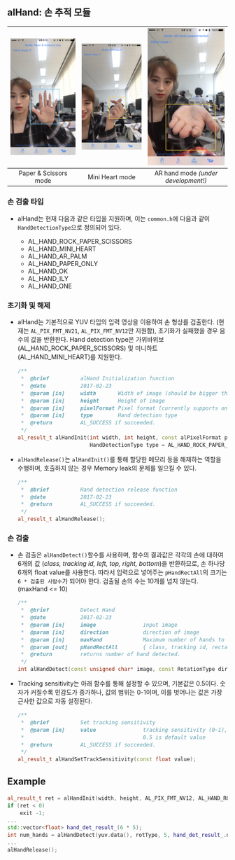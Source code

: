 ## alHand: 손 추적 모듈

| ![](/assets/IMG_6308.jpg) | ![](/assets/IMG_6309.jpg) | ![](/assets/IMG_6310.jpg) |
| :---: | :---: | :---: |
| Paper & Scissors mode | Mini Heart mode | AR hand mode _\(under development!\)_ |

### 손 검출 타입

* alHand는 현재 다음과 같은 타입을 지원하며, 이는 `common.h`에 다음과 같이 `HandDetectionType`으로 정의되어 있다.

    - AL_HAND_ROCK_PAPER_SCISSORS
    - AL_HAND_MINI_HEART
    - AL_HAND_AR_PALM
    - AL_HAND_PAPER_ONLY
    - AL_HAND_OK
    - AL_HAND_ILY
    - AL_HAND_ONE 

### 초기화 및 해제

* alHand는 기본적으로 YUV 타입의 입력 영상을 이용하여 손 형상를 검출한다. \(현재는 `AL_PIX_FMT_NV21`, `AL_PIX_FMT_NV12`만 지원함\), 초기화가 실패했을 경우 음수의 값을 반환한다. Hand detection type은 가위바위보\(AL\_HAND\_ROCK\_PAPER\_SCISSORS\) 및 미니하트\(AL\_HAND\_MINI\_HEART\)를 지원한다.

  ```cpp
  /**
   *  @brief          alHand Initialization function
   *  @date           2017-02-23
   *  @param [in]     width       Width of image (should be bigger than height)
   *  @param [in]     height      Height of image
   *  @param [in]     pixelFormat Pixel format (currently supports only AL_PIX_FMT_NV21 and AL_PIX_FMT_NV12)
   *  @param [in]     type        Hand detection type
   *  @return         AL_SUCCESS if succeeded.
   */
  al_result_t alHandInit(int width, int height, const alPixelFormat pixelFormat,
                         HandDetectionType type = AL_HAND_ROCK_PAPER_SCISSORS);
  ```

* `alHandRelease()`는 `alHandInit()`를 통해 할당한 메모리 등을 해제하는 역할을 수행하며, 호출하지 않는 경우 Memory leak의 문제를 일으킬 수 있다.

  ```cpp
  /**
   *  @brief          Hand detection release function
   *  @date           2017-02-23
   *  @return         AL_SUCCESS if succeeded.
   */
  al_result_t alHandRelease();
  ```

### 손 검출

* 손 검출은 `alHandDetect()`할수를 사용하며,  함수의 결과값은 각각의 손에 대하여 6개의 값 \(_class, tracking id, left, top, right, bottom_\)을 반환하므로, 손 하나당 6개의 float value를 사용한다. 따라서 입력으로 넣어주는 `pHandRectAll`의 크기는 `6 * 검출된 사람수`가 되어야 한다. 검출될 손의 수는 10개를 넘지 않는다. \(maxHand &lt;= 10\)

  ```cpp
  /**
   *  @brief          Detect Hand
   *  @date           2017-02-23
   *  @param [in]     image               input image
   *  @param [in]     direction           direction of image
   *  @param [in]     maxHand             Maximum number of hands to be detected. (<=10)
   *  @param [out]    pHandRectAll        { class, tracking id, rectangle(l, t, r, b) } array of hand
   *  @return         returns number of hand detected.
   */
  int alHandDetect(const unsigned char* image, const RotationType direction, const int maxHand, float* pHandRectAll);
  ```

* Tracking sensitivity는 아래 함수를 통해 설정할 수 있으며, 기본값은 0.5이다. 숫자가 커질수록 민감도가 증가하나, 값의 범위는 0-1이며, 이를 벗어나는 값은 가장 근사한 값으로 자동 설정된다.

  ```cpp
  /**
   *  @brief          Set tracking sensitivity
   *  @param [in]     value               tracking sensitivity (0~1), 1 means most sensitive, 0 means least sensitive.
   *                                      0.5 is default value
   *  @return         AL_SUCCESS if succeeded.
   */
  al_result_t alHandSetTrackSensitivity(const float value);
  ```

## Example

```cpp
al_result_t ret = alHandInit(width, height, AL_PIX_FMT_NV12, AL_HAND_ROCK_PAPER_SCISSORS);
if (ret < 0)
    exit -1;
...
std::vector<float> hand_det_result_(6 * 5);
int num_hands = alHandDetect(yuv.data(), rotType, 5, hand_det_result_.data());
...
alHandRelease();
```



